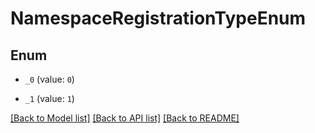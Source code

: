 # NamespaceRegistrationTypeEnum

## Enum


* `_0` (value: `0`)

* `_1` (value: `1`)


[[Back to Model list]](../README.md#documentation-for-models) [[Back to API list]](../README.md#documentation-for-api-endpoints) [[Back to README]](../README.md)


